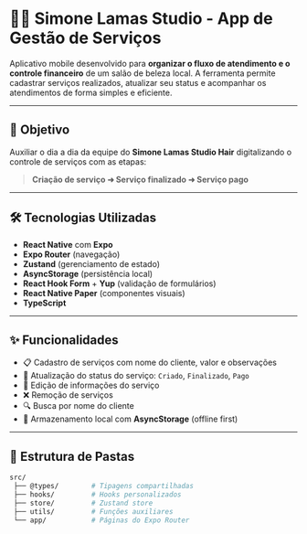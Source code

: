 # 💇‍♀️ Simone Lamas Studio - App de Gestão de Serviços

Aplicativo mobile desenvolvido para **organizar o fluxo de atendimento e o controle financeiro** de um salão de beleza local. A ferramenta permite cadastrar serviços realizados, atualizar seu status e acompanhar os atendimentos de forma simples e eficiente.

---

## 📲 Objetivo

Auxiliar o dia a dia da equipe do **Simone Lamas Studio Hair** digitalizando o controle de serviços com as etapas:

> **Criação de serviço ➜ Serviço finalizado ➜ Serviço pago**

---

## 🛠️ Tecnologias Utilizadas

- **React Native** com **Expo**
- **Expo Router** (navegação)
- **Zustand** (gerenciamento de estado)
- **AsyncStorage** (persistência local)
- **React Hook Form** + **Yup** (validação de formulários)
- **React Native Paper** (componentes visuais)
- **TypeScript**

---

## ✨ Funcionalidades

- 📋 Cadastro de serviços com nome do cliente, valor e observações
- 🔄 Atualização do status do serviço: `Criado`, `Finalizado`, `Pago`
- 📝 Edição de informações do serviço
- ❌ Remoção de serviços
- 🔍 Busca por nome do cliente
- 💾 Armazenamento local com **AsyncStorage** (offline first)

---

## 📂 Estrutura de Pastas

```bash
src/
 ├── @types/        # Tipagens compartilhadas
 ├── hooks/         # Hooks personalizados
 ├── store/         # Zustand store
 ├── utils/         # Funções auxiliares
 └── app/           # Páginas do Expo Router
